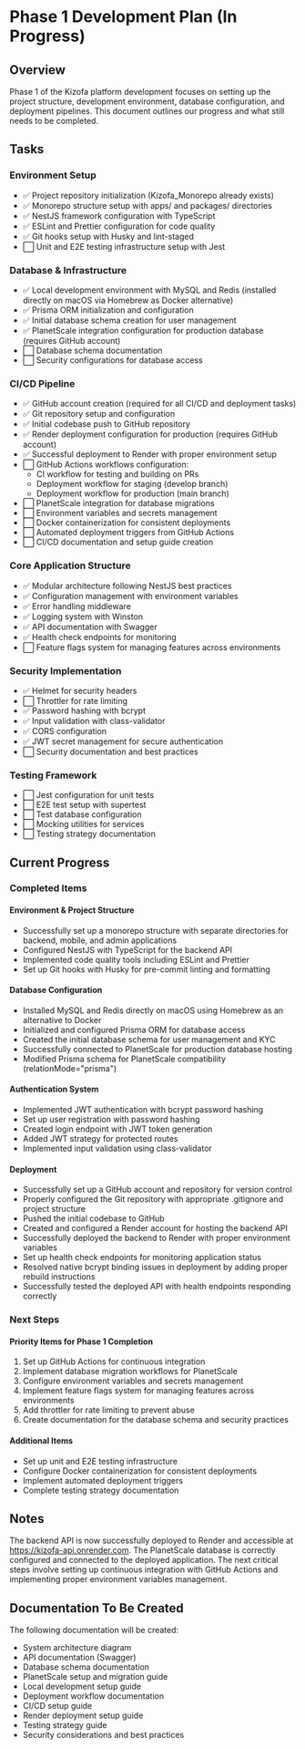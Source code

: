 # Phase 1 Development Plan (In Progress)

## Overview

Phase 1 of the Kizofa platform development focuses on setting up the project structure, development environment, database configuration, and deployment pipelines. This document outlines our progress and what still needs to be completed.

## Tasks

### Environment Setup
- ✅ Project repository initialization (Kizofa_Monorepo already exists)
- ✅ Monorepo structure setup with apps/ and packages/ directories
- ✅ NestJS framework configuration with TypeScript
- ✅ ESLint and Prettier configuration for code quality
- ✅ Git hooks setup with Husky and lint-staged
- ⬜ Unit and E2E testing infrastructure setup with Jest

### Database & Infrastructure
- ✅ Local development environment with MySQL and Redis (installed directly on macOS via Homebrew as Docker alternative)
- ✅ Prisma ORM initialization and configuration
- ✅ Initial database schema creation for user management
- ✅ PlanetScale integration configuration for production database (requires GitHub account)
- ⬜ Database schema documentation
- ⬜ Security configurations for database access

### CI/CD Pipeline
- ✅ GitHub account creation (required for all CI/CD and deployment tasks)
- ✅ Git repository setup and configuration
- ✅ Initial codebase push to GitHub repository
- ✅ Render deployment configuration for production (requires GitHub account)
- ✅ Successful deployment to Render with proper environment setup
- ⬜ GitHub Actions workflows configuration:
  - CI workflow for testing and building on PRs
  - Deployment workflow for staging (develop branch)
  - Deployment workflow for production (main branch)
- ⬜ PlanetScale integration for database migrations
- ⬜ Environment variables and secrets management
- ⬜ Docker containerization for consistent deployments
- ⬜ Automated deployment triggers from GitHub Actions
- ⬜ CI/CD documentation and setup guide creation

### Core Application Structure
- ✅ Modular architecture following NestJS best practices
- ✅ Configuration management with environment variables
- ✅ Error handling middleware
- ✅ Logging system with Winston
- ✅ API documentation with Swagger
- ✅ Health check endpoints for monitoring
- ⬜ Feature flags system for managing features across environments

### Security Implementation
- ✅ Helmet for security headers
- ⬜ Throttler for rate limiting
- ✅ Password hashing with bcrypt
- ✅ Input validation with class-validator
- ✅ CORS configuration
- ✅ JWT secret management for secure authentication
- ⬜ Security documentation and best practices

### Testing Framework
- ⬜ Jest configuration for unit tests
- ⬜ E2E test setup with supertest
- ⬜ Test database configuration
- ⬜ Mocking utilities for services
- ⬜ Testing strategy documentation

## Current Progress

### Completed Items

#### Environment & Project Structure
- Successfully set up a monorepo structure with separate directories for backend, mobile, and admin applications
- Configured NestJS with TypeScript for the backend API
- Implemented code quality tools including ESLint and Prettier
- Set up Git hooks with Husky for pre-commit linting and formatting

#### Database Configuration
- Installed MySQL and Redis directly on macOS using Homebrew as an alternative to Docker
- Initialized and configured Prisma ORM for database access
- Created the initial database schema for user management and KYC
- Successfully connected to PlanetScale for production database hosting
- Modified Prisma schema for PlanetScale compatibility (relationMode="prisma")

#### Authentication System
- Implemented JWT authentication with bcrypt password hashing
- Set up user registration with password hashing
- Created login endpoint with JWT token generation
- Added JWT strategy for protected routes
- Implemented input validation using class-validator

#### Deployment
- Successfully set up a GitHub account and repository for version control
- Properly configured the Git repository with appropriate .gitignore and project structure
- Pushed the initial codebase to GitHub
- Created and configured a Render account for hosting the backend API
- Successfully deployed the backend to Render with proper environment variables
- Set up health check endpoints for monitoring application status
- Resolved native bcrypt binding issues in deployment by adding proper rebuild instructions
- Successfully tested the deployed API with health endpoints responding correctly

### Next Steps

#### Priority Items for Phase 1 Completion
1. Set up GitHub Actions for continuous integration
2. Implement database migration workflows for PlanetScale
3. Configure environment variables and secrets management
4. Implement feature flags system for managing features across environments
5. Add throttler for rate limiting to prevent abuse
6. Create documentation for the database schema and security practices

#### Additional Items
- Set up unit and E2E testing infrastructure
- Configure Docker containerization for consistent deployments
- Implement automated deployment triggers
- Complete testing strategy documentation

## Notes

The backend API is now successfully deployed to Render and accessible at https://kizofa-api.onrender.com. The PlanetScale database is correctly configured and connected to the deployed application. The next critical steps involve setting up continuous integration with GitHub Actions and implementing proper environment variables management.

## Documentation To Be Created

The following documentation will be created:

- System architecture diagram
- API documentation (Swagger)
- Database schema documentation
- PlanetScale setup and migration guide
- Local development setup guide
- Deployment workflow documentation
- CI/CD setup guide
- Render deployment setup guide
- Testing strategy guide
- Security considerations and best practices 
